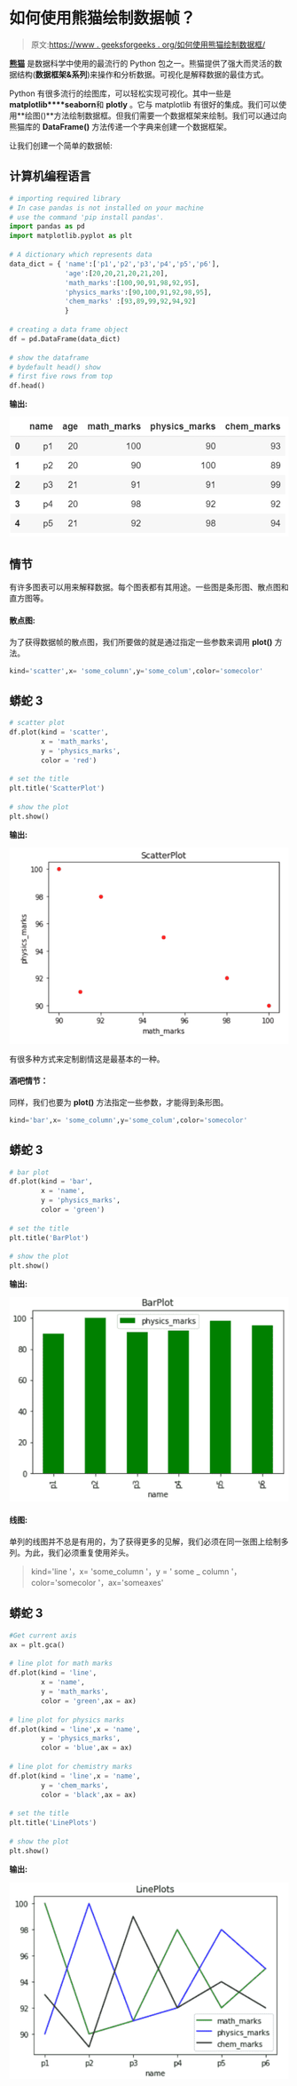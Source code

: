 # 如何使用熊猫绘制数据帧？

> 原文:[https://www . geeksforgeeks . org/如何使用熊猫绘制数据框/](https://www.geeksforgeeks.org/how-to-plot-a-dataframe-using-pandas/)

[**熊猫**](https://www.geeksforgeeks.org/introduction-to-pandas-in-python/) 是数据科学中使用的最流行的 Python 包之一。熊猫提供了强大而灵活的数据结构(**数据框架&系列**)来操作和分析数据。可视化是解释数据的最佳方式。

Python 有很多流行的绘图库，可以轻松实现可视化。其中一些是**matplotlib****seaborn**和 **plotly** 。它与 matplotlib 有很好的集成。我们可以使用**绘图()**方法绘制数据框。但我们需要一个数据框架来绘制。我们可以通过向熊猫库的 **DataFrame()** 方法传递一个字典来创建一个数据框架。

让我们创建一个简单的数据帧:

## 计算机编程语言

```py
# importing required library
# In case pandas is not installed on your machine
# use the command 'pip install pandas'. 
import pandas as pd
import matplotlib.pyplot as plt

# A dictionary which represents data
data_dict = { 'name':['p1','p2','p3','p4','p5','p6'],
              'age':[20,20,21,20,21,20],
              'math_marks':[100,90,91,98,92,95],
              'physics_marks':[90,100,91,92,98,95],
              'chem_marks' :[93,89,99,92,94,92]
              }

# creating a data frame object
df = pd.DataFrame(data_dict)

# show the dataframe
# bydefault head() show 
# first five rows from top
df.head()
```

**输出:**

![](img/9164b6b79aeaa6d776e7f28dcecff0a1.png)

## 情节

有许多图表可以用来解释数据。每个图表都有其用途。一些图是条形图、散点图和直方图等。

#### 散点图:

为了获得数据帧的散点图，我们所要做的就是通过指定一些参数来调用 **plot()** 方法。

```py
kind='scatter',x= 'some_column',y='some_colum',color='somecolor'

```

## 蟒蛇 3

```py
# scatter plot
df.plot(kind = 'scatter',
        x = 'math_marks',
        y = 'physics_marks',
        color = 'red')

# set the title
plt.title('ScatterPlot')

# show the plot
plt.show()
```

**输出:**

![](img/4e9e82a3c02141c5d727fbd9d387f714.png)

有很多种方式来定制剧情这是最基本的一种。

#### 酒吧情节：

同样，我们也要为 **plot()** 方法指定一些参数，才能得到条形图。

```py
kind='bar',x= 'some_column',y='some_colum',color='somecolor'

```

## 蟒蛇 3

```py
# bar plot
df.plot(kind = 'bar',
        x = 'name',
        y = 'physics_marks',
        color = 'green')

# set the title
plt.title('BarPlot')

# show the plot
plt.show()
```

**输出:**

![](img/1275954cffe910b4dfe8945d46f15576.png)

#### 线图:

单列的线图并不总是有用的，为了获得更多的见解，我们必须在同一张图上绘制多列。为此，我们必须重复使用斧头。

> kind='line '，x= 'some_column '，y = ' some _ column '，color='somecolor '，ax='someaxes'

## 蟒蛇 3

```py
#Get current axis
ax = plt.gca() 

# line plot for math marks
df.plot(kind = 'line',
        x = 'name',
        y = 'math_marks',
        color = 'green',ax = ax)

# line plot for physics marks
df.plot(kind = 'line',x = 'name',
        y = 'physics_marks',
        color = 'blue',ax = ax)

# line plot for chemistry marks
df.plot(kind = 'line',x = 'name',
        y = 'chem_marks',
        color = 'black',ax = ax)

# set the title
plt.title('LinePlots')

# show the plot
plt.show()
```

**输出:**

![](img/e8cd9b9feade6d7382c92c8428addb5b.png)